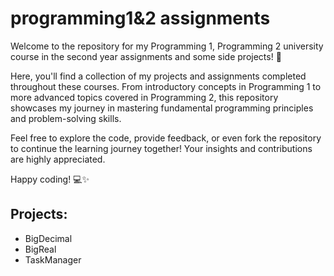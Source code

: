 # programming1&2 assignments
Welcome to the repository for my Programming 1, Programming 2 university course in the second year assignments and some side projects! 🚀

Here, you'll find a collection of my projects and assignments completed throughout these courses. From introductory concepts in Programming 1 to more advanced topics covered in Programming 2, this repository showcases my journey in mastering fundamental programming principles and problem-solving skills.

Feel free to explore the code, provide feedback, or even fork the repository to continue the learning journey together! Your insights and contributions are highly appreciated.

Happy coding! 💻✨

## Projects:
- BigDecimal
- BigReal
- TaskManager
